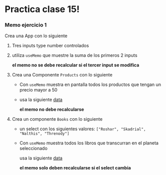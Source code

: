 # Practica clase 15!

### Memo ejercicio 1

Crea una App con lo siguiente
  
1. Tres inputs type number controlados

2. utiliza `useMemo` que muestre la suma de los primeros 2 inputs

    **el memo no se debe recalcular si el tercer input se modifica**

3. Crea una Componente `Products` con lo siguiente

    -  Con `useMemo` muestra en pantalla todos los productos que tengan un precio mayor a 50

    - usa la siguiente [data](https://github.com/gabymorgi/F3-classes-vite/blob/main/src/fakeApi/products.json)

      **el memo no debe recalcularse**

5. Crea un componente `Books` con lo siguiente

     - un select con los siguientes valores: `["Roshar", "Skadrial", "Nalthis", "Threnody"]`

     - Con `useMemo` muestra todos los libros que transcurran en el planeta seleccionado

        usa la siguiente [data](https://github.com/gabymorgi/F3-classes-vite/blob/main/src/fakeApi/books.json)

        **el memo solo deben recalcularse si el select cambia**
